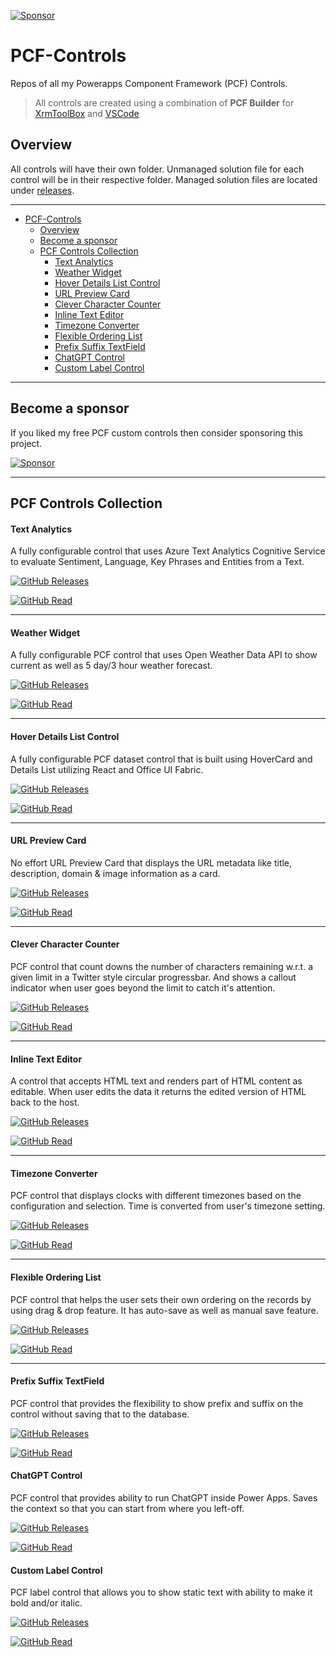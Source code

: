 [![Sponsor](https://img.shields.io/static/v1?label=Sponsor&message=%E2%9D%A4&logo=GitHub)](https://github.com/sponsors/Power-Maverick)

# PCF-Controls

Repos of all my Powerapps Component Framework (PCF) Controls.

> All controls are created using a combination of **PCF Builder** for [XrmToolBox](https://github.com/Power-maveRICK/PCF-CustomControlBuilder) and [VSCode](https://github.com/Power-Maverick/PCF-Builder-VSCode)

## Overview

All controls will have their own folder. Unmanaged solution file for each control will be in their respective folder. Managed solution files are located under [releases](https://github.com/Power-Maverick/PCF-Controls/releases).

---

- [PCF-Controls](#pcf-controls)
  - [Overview](#overview)
  - [Become a sponsor](#become-a-sponsor)
  - [PCF Controls Collection](#pcf-controls-collection)
      - [Text Analytics](#text-analytics)
      - [Weather Widget](#weather-widget)
      - [Hover Details List Control](#hover-details-list-control)
      - [URL Preview Card](#url-preview-card)
      - [Clever Character Counter](#clever-character-counter)
      - [Inline Text Editor](#inline-text-editor)
      - [Timezone Converter](#timezone-converter)
      - [Flexible Ordering List](#flexible-ordering-list)
      - [Prefix Suffix TextField](#prefix-suffix-textfield)
      - [ChatGPT Control](#chatgpt-control)
      - [Custom Label Control](#custom-label-control)

---

## Become a sponsor

If you liked my free PCF custom controls then consider sponsoring this project.

[![Sponsor](https://img.shields.io/static/v1?label=Sponsor&message=%E2%9D%A4&logo=GitHub)](https://github.com/sponsors/Power-Maverick)

---

## PCF Controls Collection

#### Text Analytics

A fully configurable control that uses Azure Text Analytics Cognitive Service to evaluate Sentiment, Language, Key Phrases and Entities from a Text.

[![GitHub Releases](https://img.shields.io/static/v1?label=Download&message=Text%20Analyser&style=for-the-badge&logo=microsoft&color=brightgreen)](https://github.com/Power-Maverick/PCF-Controls/releases/tag/TextAnalyser-v.1.0.0)

[![GitHub Read](https://img.shields.io/static/v1?label=Read%20More%20Here&message=%20&style=for-the-badge&logo=github&color=blue)](https://github.com/Power-Maverick/PCF-Controls/tree/master/TextAnalytics)

---

#### Weather Widget

A fully configurable PCF control that uses Open Weather Data API to show current as well as 5 day/3 hour weather forecast.

[![GitHub Releases](https://img.shields.io/static/v1?label=Download&message=Weather%20Widget&style=for-the-badge&logo=microsoft&color=brightgreen)](https://github.com/Power-Maverick/PCF-Controls/releases/tag/Weather-v.1.0.0)

[![GitHub Read](https://img.shields.io/static/v1?label=Read%20More%20Here&message=%20&style=for-the-badge&logo=github&color=blue)](https://github.com/Power-Maverick/PCF-Controls/tree/master/WeatherWidget)

---

#### Hover Details List Control

A fully configurable PCF dataset control that is built using HoverCard and Details List utilizing React and Office UI Fabric.

[![GitHub Releases](https://img.shields.io/static/v1?label=Download&message=Hover%20Details%20List&style=for-the-badge&logo=microsoft&color=brightgreen)](https://github.com/Power-Maverick/PCF-Controls/releases/tag/Hover-v.1.0.0)

[![GitHub Read](https://img.shields.io/static/v1?label=Read%20More%20Here&message=%20&style=for-the-badge&logo=github&color=blue)](https://github.com/Power-Maverick/PCF-Controls/tree/master/HoverDetailsList)

---

#### URL Preview Card

No effort URL Preview Card that displays the URL metadata like title, description, domain & image information as a card.

[![GitHub Releases](https://img.shields.io/static/v1?label=Download&message=URL%20Preview%20Card&style=for-the-badge&logo=microsoft&color=brightgreen)](https://github.com/Power-Maverick/PCF-Controls/releases/tag/UrlPreview-v.1.0.9)

[![GitHub Read](https://img.shields.io/static/v1?label=Read%20More%20Here&message=%20&style=for-the-badge&logo=github&color=blue)](https://github.com/Power-Maverick/PCF-Controls/tree/master/UrlCardControl)

---

#### Clever Character Counter

PCF control that count downs the number of characters remaining w.r.t. a given limit in a Twitter style circular progressbar. And shows a callout indicator when user goes beyond the limit to catch it's attention.

[![GitHub Releases](https://img.shields.io/static/v1?label=Download&message=Character%20Counter&style=for-the-badge&logo=microsoft&color=brightgreen)](https://github.com/Power-Maverick/PCF-Controls/releases/tag/CharCount-v.1.0.6)

[![GitHub Read](https://img.shields.io/static/v1?label=Read%20More%20Here&message=%20&style=for-the-badge&logo=github&color=blue)](https://github.com/Power-Maverick/PCF-Controls/tree/master/CleverCharacterCounterControl)

---

#### Inline Text Editor

A control that accepts HTML text and renders part of HTML content as editable. When user edits the data it returns the edited version of HTML back to the host.

[![GitHub Releases](https://img.shields.io/static/v1?label=Download&message=Inline%20Text%20Editor&style=for-the-badge&logo=microsoft&color=brightgreen)](https://github.com/Power-Maverick/PCF-Controls/releases/tag/ITE-v.1.0.0)

[![GitHub Read](https://img.shields.io/static/v1?label=Read%20More%20Here&message=%20&style=for-the-badge&logo=github&color=blue)](https://github.com/Power-Maverick/PCF-Controls/tree/master/InlineTextInput)

---

#### Timezone Converter

PCF control that displays clocks with different timezones based on the configuration and selection. Time is converted from user's timezone setting.

[![GitHub Releases](https://img.shields.io/static/v1?label=Download&message=Timezone%20Converter&style=for-the-badge&logo=microsoft&color=brightgreen)](https://github.com/Power-Maverick/PCF-Controls/releases/tag/Timezone-v.1.0.6)

[![GitHub Read](https://img.shields.io/static/v1?label=Read%20More%20Here&message=%20&style=for-the-badge&logo=github&color=blue)](https://github.com/Power-Maverick/PCF-Controls/tree/master/TimezoneConverterControl)

---

#### Flexible Ordering List

PCF control that helps the user sets their own ordering on the records by using drag & drop feature. It has auto-save as well as manual save feature.

[![GitHub Releases](https://img.shields.io/static/v1?label=Download&message=Flexible%20Ordering%20Grid&style=for-the-badge&logo=microsoft&color=brightgreen)](https://github.com/Power-Maverick/PCF-Controls/releases/tag/FlexOrderGrid-v.1.0.10)

[![GitHub Read](https://img.shields.io/static/v1?label=Read%20More%20Here&message=%20&style=for-the-badge&logo=github&color=blue)](https://github.com/Power-Maverick/PCF-Controls/tree/master/FlexibleOrderingGrid)

---

#### Prefix Suffix TextField

PCF control that provides the flexibility to show prefix and suffix on the control without saving that to the database.

[![GitHub Releases](https://img.shields.io/static/v1?label=Download&message=Prefix%20Suffix%20TextField&style=for-the-badge&logo=microsoft&color=brightgreen)](https://github.com/Power-Maverick/PCF-Controls/releases/tag/PrefixSuffixTextField-v.1.0.2)

[![GitHub Read](https://img.shields.io/static/v1?label=Read%20More%20Here&message=%20&style=for-the-badge&logo=github&color=blue)](https://github.com/Power-Maverick/PCF-Controls/tree/master/PrefixSuffixTextFieldControl)

#### ChatGPT Control

PCF control that provides ability to run ChatGPT inside Power Apps. Saves the context so that you can start from where you left-off.

[![GitHub Releases](https://img.shields.io/static/v1?label=Download&message=ChatGPT%20Control&style=for-the-badge&logo=microsoft&color=brightgreen)](https://github.com/Power-Maverick/PCF-Controls/releases/tag/ChatGPTControl-v.1.0.1)

[![GitHub Read](https://img.shields.io/static/v1?label=Read%20More%20Here&message=%20&style=for-the-badge&logo=github&color=blue)](https://github.com/Power-Maverick/PCF-Controls/tree/master/ChatGPTControl)

#### Custom Label Control

PCF label control that allows you to show static text with ability to make it bold and/or italic.

[![GitHub Releases](https://img.shields.io/static/v1?label=Download&message=Custom%20Label%20Control&style=for-the-badge&logo=microsoft&color=brightgreen)](https://github.com/Power-Maverick/PCF-Controls/releases/tag/CustomLabelControl-v.1.0.2)

[![GitHub Read](https://img.shields.io/static/v1?label=Read%20More%20Here&message=%20&style=for-the-badge&logo=github&color=blue)](https://github.com/Power-Maverick/PCF-Controls/tree/master/CustomLabelControl)

